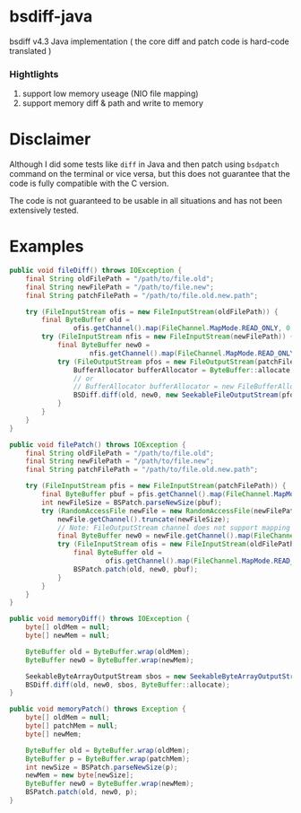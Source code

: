 # bsdiff-java

bsdiff v4.3 Java implementation ( the core diff and patch code is hard-code translated )

### Hightlights

1. support low memory useage (NIO file mapping)
2. support memory diff & path and write to memory

# Disclaimer

Although I did some tests like `diff` in Java and then patch using `bsdpatch` command on the terminal or vice versa, but this does not guarantee that the code is fully compatible with the C version.

The code is not guaranteed to be usable in all situations and has not been extensively tested.

# Examples

```java
public void fileDiff() throws IOException {
    final String oldFilePath = "/path/to/file.old";
    final String newFilePath = "/path/to/file.new";
    final String patchFilePath = "/path/to/file.old.new.path";

    try (FileInputStream ofis = new FileInputStream(oldFilePath)) {
        final ByteBuffer old =
                ofis.getChannel().map(FileChannel.MapMode.READ_ONLY, 0, ofis.available());
        try (FileInputStream nfis = new FileInputStream(newFilePath)) {
            final ByteBuffer new0 =
                    nfis.getChannel().map(FileChannel.MapMode.READ_ONLY, 0, nfis.available());
            try (FileOutputStream pfos = new FileOutputStream(patchFilePath)) {
                BufferAllocator bufferAllocator = ByteBuffer::allocate;
                // or
                // BufferAllocator bufferAllocator = new FileBufferAllocator();
                BSDiff.diff(old, new0, new SeekableFileOutputStream(pfos), bufferAllocator);
            }
        }
    }
}

public void filePatch() throws IOException {
    final String oldFilePath = "/path/to/file.old";
    final String newFilePath = "/path/to/file.new";
    final String patchFilePath = "/path/to/file.old.new.path";

    try (FileInputStream pfis = new FileInputStream(patchFilePath)) {
        final ByteBuffer pbuf = pfis.getChannel().map(FileChannel.MapMode.READ_ONLY, 0, pfis.available());
        int newFileSize = BSPatch.parseNewSize(pbuf);
        try (RandomAccessFile newFile = new RandomAccessFile(newFilePath, "rw")) {
            newFile.getChannel().truncate(newFileSize);
            // Note: FileOutputStream channel does not support mapping immediately after truncation
            final ByteBuffer new0 = newFile.getChannel().map(FileChannel.MapMode.READ_WRITE, 0, newFileSize);
            try (FileInputStream ofis = new FileInputStream(oldFilePath)) {
                final ByteBuffer old =
                        ofis.getChannel().map(FileChannel.MapMode.READ_ONLY, 0, ofis.available());
                BSPatch.patch(old, new0, pbuf);
            }
        }
    }
}

public void memoryDiff() throws IOException {
    byte[] oldMem = null;
    byte[] newMem = null;

    ByteBuffer old = ByteBuffer.wrap(oldMem);
    ByteBuffer new0 = ByteBuffer.wrap(newMem);

    SeekableByteArrayOutputStream sbos = new SeekableByteArrayOutputStream();
    BSDiff.diff(old, new0, sbos, ByteBuffer::allocate);
}

public void memoryPatch() throws Exception {
    byte[] oldMem = null;
    byte[] patchMem = null;
    byte[] newMem;

    ByteBuffer old = ByteBuffer.wrap(oldMem);
    ByteBuffer p = ByteBuffer.wrap(patchMem);
    int newSize = BSPatch.parseNewSize(p);
    newMem = new byte[newSize];
    ByteBuffer new0 = ByteBuffer.wrap(newMem);
    BSPatch.patch(old, new0, p);
}
```